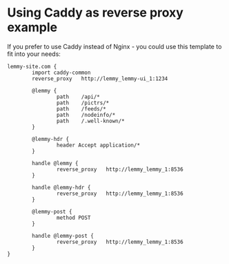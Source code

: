 # Using Caddy as reverse proxy example

If you prefer to use Caddy instead of Nginx - you could use this template to fit into your needs:

```
lemmy-site.com {
        import caddy-common
        reverse_proxy   http://lemmy_lemmy-ui_1:1234

        @lemmy {
                path    /api/*
                path    /pictrs/*
                path    /feeds/*
                path    /nodeinfo/*
                path    /.well-known/*
        }

        @lemmy-hdr {
                header Accept application/*
        }

        handle @lemmy {
                reverse_proxy   http://lemmy_lemmy_1:8536
        }

        handle @lemmy-hdr {
                reverse_proxy   http://lemmy_lemmy_1:8536
        }

        @lemmy-post {
                method POST
        }

        handle @lemmy-post {
                reverse_proxy   http://lemmy_lemmy_1:8536
        }
}
```
